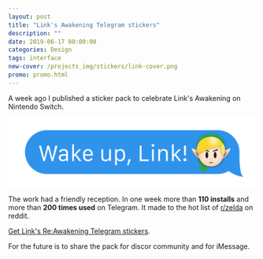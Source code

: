 ```yaml
---
layout: post
title: "Link's Awakening Telegram stickers"
description: ""
date: 2019-06-17 00:00:00
categories: Design
tags: interface
new-cover: /projects_img/stickers/link-cover.png
promo: promo.html
---
```


A week ago I published a sticker pack to celebrate Link's Awakening on Nintendo Switch. 

<span class="p1000">![link's awakening telegram stickers](/projects_img/stickers/link-cover.png)</span>

The work had a friendly reception. In one week more than **110 installs** and more than **200 times used** on Telegram. It made to the hot list of [r/zelda](https://www.reddit.com/r/zelda/comments/c124up/lahd_cute_links_awakening_emoji/) on reddit.

[Get Link's Re:Awakening Telegram stickers](https://t.me/addstickers/linksreawakening).

For the future is to share the pack for discor community and for iMessage.





